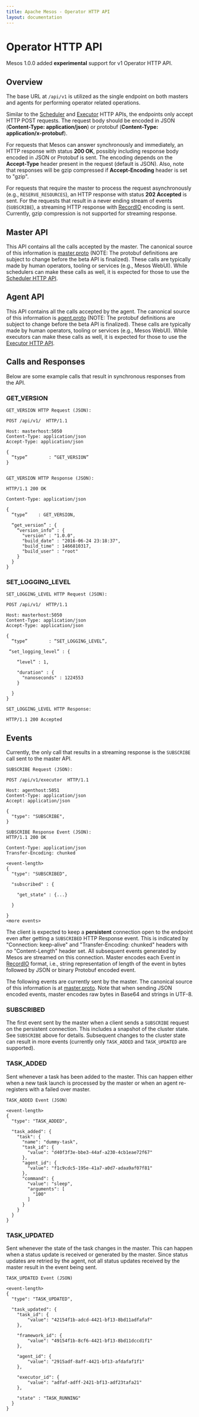 ```yaml
---
title: Apache Mesos - Operator HTTP API
layout: documentation
---
```


# Operator HTTP API

Mesos 1.0.0 added **experimental** support for v1 Operator HTTP API.


## Overview

The base URL at `/api/v1` is utilized as the single endpoint on both masters and agents for performing operator related operations.

Similar to the [Scheduler](scheduler-http-api.md) and [Executor](executor-http-api.md) HTTP APIs, the endpoints only accept HTTP POST requests. The request body should be encoded in JSON (**Content-Type: application/json**) or protobuf (**Content-Type: application/x-protobuf**).

For requests that Mesos can answer synchronously and immediately, an HTTP response with status **200 OK**, possibly including response body encoded in JSON or Protobuf is sent. The encoding depends on the **Accept-Type** header present in the request (default is JSON). Also, note that responses will be gzip compressed if **Accept-Encoding** header is set to "gzip".

For requests that require the master to process the request asynchronously (e.g., `RESERVE_RESOURCES`), an HTTP response with status **202 Accepted** is sent. For the requests that result in a never ending stream of events (`SUBSCRIBE`), a streaming HTTP response with [RecordIO](scheduler-http-api.md#recordio-response-format) encoding is sent. Currently, gzip compression is not supported for streaming response.

## Master API

This API contains all the calls accepted by the master. The canonical source of this information is [master.proto](https://github.com/apache/mesos/blob/master/include/mesos/v1/master/master.proto) (NOTE: The protobuf definitions are subject to change before the beta API is finalized). These calls are typically made by human operators, tooling or services (e.g., Mesos WebUI). While schedulers can make these calls as well, it is expected for those to use the [Scheduler HTTP API](scheduler-http-api.md).

## Agent API

This API contains all the calls accepted by the agent. The canonical source of this information is [agent.proto](https://github.com/apache/mesos/blob/master/include/mesos/v1/agent/agent.proto) (NOTE: The protobuf definitions are subject to change before the beta API is finalized). These calls are typically made by human operators, tooling or services (e.g., Mesos WebUI). While executors can make these calls as well, it is expected for those to use the [Executor HTTP API](executor-http-api.md).


## Calls and Responses

Below are some example calls that result in synchronous responses from the API.

### GET_VERSION

```
GET_VERSION HTTP Request (JSON):

POST /api/v1/  HTTP/1.1

Host: masterhost:5050
Content-Type: application/json
Accept-Type: application/json

{
  “type”		: “GET_VERSION”
}


GET_VERSION HTTP Response (JSON):

HTTP/1.1 200 OK

Content-Type: application/json

{
  “type”    : GET_VERSION,

  “get_version” : {
    “version_info” : {
      "version" : "1.0.0",
      "build_date" : "2016-06-24 23:18:37",
      "build_time" : 1466810317,
      "build_user" : "root"
    }
  }
}

```

### SET_LOGGING_LEVEL

```
SET_LOGGING_LEVEL HTTP Request (JSON):

POST /api/v1/  HTTP/1.1

Host: masterhost:5050
Content-Type: application/json
Accept-Type: application/json

{
  “type”		: “SET_LOGGING_LEVEL”,

 “set_logging_level” : {

    “level” : 1,

    "duration" : {
      "nanoseconds" : 1224553
    }

  }
}

SET_LOGGING_LEVEL HTTP Response:

HTTP/1.1 200 Accepted

```

## Events

Currently, the only call that results in a streaming response is the `SUBSCRIBE` call sent to the master API.

```
SUBSCRIBE Request (JSON):

POST /api/v1/executor  HTTP/1.1

Host: agenthost:5051
Content-Type: application/json
Accept: application/json

{
  "type": "SUBSCRIBE",
}

SUBSCRIBE Response Event (JSON):
HTTP/1.1 200 OK

Content-Type: application/json
Transfer-Encoding: chunked

<event-length>
{
  "type": "SUBSCRIBED",

  "subscribed" : {

    "get_state" : {...}

  }

}
<more events>
```

The client is expected to keep a **persistent** connection open to the endpoint even after getting a `SUBSCRIBED` HTTP Response event. This is indicated by "Connection: keep-alive" and "Transfer-Encoding: chunked" headers with *no* "Content-Length" header set. All subsequent events generated by Mesos are streamed on this connection. Master encodes each Event in [RecordIO](scheduler-http-api.md#recordio-response-format) format, i.e., string representation of length of the event in bytes followed by JSON or binary Protobuf encoded event.

The following events are currently sent by the master. The canonical source of this information is at [master.proto](https://github.com/apache/mesos/blob/master/include/mesos/v1/master/master.proto). Note that when sending JSON encoded events, master encodes raw bytes in Base64 and strings in UTF-8.

### SUBSCRIBED

The first event sent by the master when a client sends a `SUBSCRIBE` request on the persistent connection. This includes a snapshot of the cluster state. See `SUBSCRIBE` above for details. Subsequent changes to the cluster state can result in more events (currently only `TASK_ADDED` and `TASK_UPDATED` are supported).

### TASK_ADDED

Sent whenever a task has been added to the master. This can happen either when a new task launch is processed by the master or when an agent re-registers with a failed over master.

```
TASK_ADDED Event (JSON)

<event-length>
{
  "type": "TASK_ADDED",

  "task_added": {
    "task": {
      "name": "dummy-task",
      "task_id": {
        "value": "d40f3f3e-bbe3-44af-a230-4cb1eae72f67"
      },
      "agent_id": {
        "value": "f1c9cdc5-195e-41a7-a0d7-adaa9af07f81"
      },
      "command": {
        "value": "sleep",
        "arguments": [
          "100"
        ]
      }
    }
  }
}
```

### TASK_UPDATED

Sent whenever the state of the task changes in the master. This can happen when a status update is received or generated by the master. Since status updates are retried by the agent, not all status updates received by the master result in the event being sent.

```
TASK_UPDATED Event (JSON)

<event-length>
{
  "type": "TASK_UPDATED",

  "task_updated": {
    "task_id": {
        "value": "42154f1b-adcd-4421-bf13-8bd11adfafaf"
    },

    "framework_id": {
        "value": "49154f1b-8cf6-4421-bf13-8bd11dccd1f1"
    },

    "agent_id": {
        "value": "2915adf-8aff-4421-bf13-afdafaf1f1"
    },

    "executor_id": {
        "value": "adfaf-adff-2421-bf13-adf23tafa21"
    },

    "state" : "TASK_RUNNING"
  }
}
```
